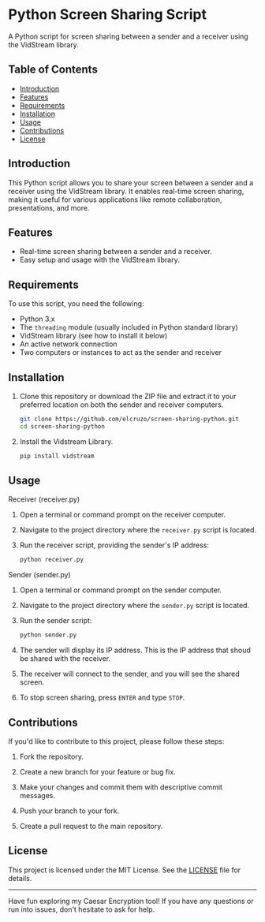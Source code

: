 # Python Screen Sharing Script

A Python script for screen sharing between a sender and a receiver using the VidStream library.

## Table of Contents

- [Introduction](#introduction)
- [Features](#features)
- [Requirements](#requirements)
- [Installation](#installation)
- [Usage](#usage)
- [Contributions](#contributions)
- [License](#license)

## Introduction

This Python script allows you to share your screen between a sender and a receiver using the VidStream library. It enables real-time screen sharing, making it useful for various applications like remote collaboration, presentations, and more.

## Features

- Real-time screen sharing between a sender and a receiver.
- Easy setup and usage with the VidStream library.

## Requirements

To use this script, you need the following:

- Python 3.x
- The `threading` module (usually included in Python standard library)
- VidStream library (see how to install it below)
- An active network connection
- Two computers or instances to act as the sender and receiver

## Installation

1. Clone this repository or download the ZIP file and extract it to your preferred location on both the sender and receiver computers.

   ```bash
   git clone https://github.com/elcruzo/screen-sharing-python.git
   cd screen-sharing-python

2. Install the Vidstream Library.

   ```bash
   pip install vidstream

## Usage

Receiver (receiver.py)

1. Open a terminal or command prompt on the receiver computer.
2. Navigate to the project directory where the `receiver.py` script is located.
3. Run the receiver script, providing the sender's IP address:

   ```bash
   python receiver.py

Sender (sender.py)

1. Open a terminal or command prompt on the sender computer.
2. Navigate to the project directory where the `sender.py` script is located.
3. Run the sender script:

   ```bash
   python sender.py
4. The sender will display its IP address. This is the IP address that shoud be shared with the receiver.
5. The receiver will connect to the sender, and you will see the shared screen.
6. To stop screen sharing, press `ENTER` and type `STOP`.

## Contributions

If you'd like to contribute to this project, please follow these steps:

1. Fork the repository.

2. Create a new branch for your feature or bug fix.

3. Make your changes and commit them with descriptive commit messages.

4. Push your branch to your fork.

5. Create a pull request to the main repository.

## License

This project is licensed under the MIT License. See the [LICENSE](LICENSE) file for details.

---

Have fun exploring my Caesar Encryption tool! If you have any questions or run into issues, don't hesitate to ask for help.


